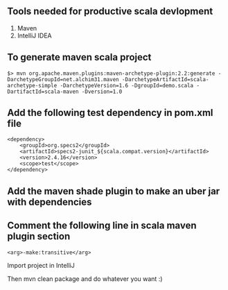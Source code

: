 Tools needed for productive scala devlopment
--------------------------------------------
1. Maven
2. IntelliJ IDEA

To generate maven scala project
-------------------------------
```
$> mvn org.apache.maven.plugins:maven-archetype-plugin:2.2:generate -DarchetypeGroupId=net.alchim31.maven -DarchetypeArtifactId=scala-archetype-simple -DarchetypeVersion=1.6 -DgroupId=demo.scala -DartifactId=scala-maven -Dversion=1.0
```

Add the following test dependency in pom.xml file
-------------------------------------------------
```
<dependency>
	<groupId>org.specs2</groupId>
	<artifactId>specs2-junit_${scala.compat.version}</artifactId>
	<version>2.4.16</version>
	<scope>test</scope>
</dependency>
```

Add the maven shade plugin to make an uber jar with dependencies
----------------------------------------------------------------


Comment the following line in scala maven plugin section
--------------------------------------------------------
 ```<arg>-make:transitive</arg>```


Import project in IntelliJ


Then mvn clean package and do whatever you want :)
